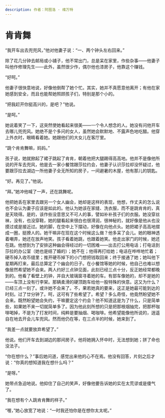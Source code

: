 ```yaml
---
description: 作者：阿图洛 · 维万特
---
```


# 肯肯舞

“我开车出去兜兜风，”他对他妻子说：“一、两个钟头左右回来。”

除了花几分钟去邮局或小铺子，他不常出门，总是呆在家里，作些杂事——他妻子叫他作修理先生——此外，虽然很少作，偶尔他也漆房子，他靠这个赚钱。

“好呵。”

他妻子很快意地说，好像他倒帮了她个忙。其实，她并不真愿意他离开；有他在家她感到安全，而且也能帮她照顾孩子们，特别是那个小的。

“把我赶开你挺高兴的，是吧？”他说。

“是呵。”

她说着笑了一下，这突然使她看起来很美——一个令人想念的人。她没有问他开车去哪儿兜兜风。她绝不是个多问的女人，虽然她会默默地、不露声色地吃醋。他穿上外衣时，眼睛看着她。她跟他们的大女儿在客厅里。

“跳个肯肯舞嘛，妈妈。”

孩子说，她就掀起了裙子跳起了肯肯，朝着他把大腿踢得高高地。他并不是像他所说的开车去兜风，他是去一家小餐馆跟莎拉约会，他妻子认识莎拉却没怀疑过，他要跟莎拉去湖边一所他妻子全无所知的房子，一间避暑的木屋，他有那儿的钥匙。

“好。再见了。”他说。

“拜。”她冲他喊了一声，还在跳舞呢。

他把她丢在家里去跟另一个女人幽会，她却是这样的表现，他想，作丈夫的怎么说也不会认为妻子应该是如此的。他认为她该在家缝、洗衣服，而不是跳肯肯的，真是天晓得。是的，该作些没意思又不可人的事，譬如补补孩子们的衣服。她没穿丝袜，没有，也没穿鞋，她的腿看起来很白也很滑润，很神秘的，就好像是他从也没摸过或是接近过。她的脚，在空中上下摆动，好像在向他点头。她把裙子高高地摺成一圈，挺撩人的。她干嘛非在现在这个时候这么做？他多呆了会儿。她的眼神透着嘲弄，她还在放声地笑。孩子看着她跳，也跟着她笑。他走出家门的时候，她还在跳。他想到为了安排这种幽会得经过的一切困难——出去打公用电话；打电话到莎拉的办公室（她也是结了婚的）；她不在；他得再打给她；电话在哗哗地忙着；硬币掉入收币缝里；推开硬币掉下的小门想把钱取回来；终于接通了她；她叫他下星期再打来，最后总算定了个幽会的日子。在小餐馆等她的时候，他自己也难以想像居然希望她不会来。两人约好三点钟见面，此刻已经三点十分，反正她经常都晚到的。他看了看壁上的钟，并自大玻璃窗寻着她的车。有部车像她的，却不是她的——车顶上没有行李架。那辆柔滑的硬顶跑车给他一股特殊的快意。这又为什么？已经三点一刻了。或许她不会来了。不，果若她真的要来，这正是她最可能到达的时刻。过了廿分钟了。呵，这可有了些希望了。希望？多么奇怪，他竟然盼望她不会来。既然盼望她会失约，干嘛要定这个约会？他不知道这是为了什么，只是简单些，如果她不来一切就简单多了。因为他此刻所想的只是把那根烟抽完，把那杯咖啡喝掉，不是为了打发时间，纯粹是要抽烟、喝咖啡。他希望能像他所说的，逍遥自在地去开会儿车兜风。然而他仍在等，在三点半的时候，她来到了。

“我差一点就要放弃希望了。”

他说。他们开车去到湖边的那间房子。他将她拥入怀中时，无法想到她；拼了命也没法子。

“你在想什么？”事后她问道，感觉出来他的心不在焉。他没有回答，片刻之后才说：“你真的想知道我在想什么吗？”

“是呀。”

她带点急迫地说。他抑住了自己的笑声，好像他要告诉她的实在太荒谬或是傻气了。

“我在想有个人跳肯肯舞的样子。”

“喔，”她心放宽了地说：“一时我还怕你是在想你太太呢。”
